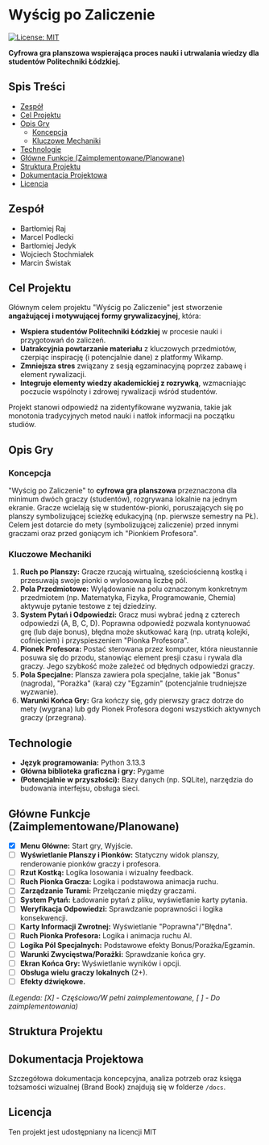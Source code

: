 # Wyścig po Zaliczenie

[![License: MIT](https://img.shields.io/badge/License-MIT-yellow.svg)](https://opensource.org/licenses/MIT) <!-- Możesz zmienić lub usunąć licencję -->

**Cyfrowa gra planszowa wspierająca proces nauki i utrwalania wiedzy dla studentów Politechniki Łódzkiej.**

<!-- Opcjonalnie: Krótki screenshot lub GIF pokazujący grę -->
<!-- ![Gameplay Screenshot](link_do_obrazka.png) -->

## Spis Treści

*   [Zespół](#zespół)
*   [Cel Projektu](#cel-projektu)
*   [Opis Gry](#opis-gry)
    *   [Koncepcja](#koncepcja)
    *   [Kluczowe Mechaniki](#kluczowe-mechaniki)
*   [Technologie](#technologie)
*   [Główne Funkcje (Zaimplementowane/Planowane)](#główne-funkcje-zaimplementowaneplanowane)
*   [Struktura Projektu](#struktura-projektu)
*   [Dokumentacja Projektowa](#dokumentacja-projektowa)
*   [Licencja](#licencja)

## Zespół

*   Bartłomiej Raj
*   Marcel Podlecki
*   Bartłomiej Jedyk
*   Wojciech Stochmiałek
*   Marcin Świstak

## Cel Projektu

Głównym celem projektu "Wyścig po Zaliczenie" jest stworzenie **angażującej i motywującej formy grywalizacyjnej**, która:

*   **Wspiera studentów Politechniki Łódzkiej** w procesie nauki i przygotowań do zaliczeń.
*   **Uatrakcyjnia powtarzanie materiału** z kluczowych przedmiotów, czerpiąc inspirację (i potencjalnie dane) z platformy Wikamp.
*   **Zmniejsza stres** związany z sesją egzaminacyjną poprzez zabawę i element rywalizacji.
*   **Integruje elementy wiedzy akademickiej z rozrywką**, wzmacniając poczucie wspólnoty i zdrowej rywalizacji wśród studentów.

Projekt stanowi odpowiedź na zidentyfikowane wyzwania, takie jak monotonia tradycyjnych metod nauki i natłok informacji na początku studiów.

## Opis Gry

### Koncepcja

"Wyścig po Zaliczenie" to **cyfrowa gra planszowa** przeznaczona dla minimum dwóch graczy (studentów), rozgrywana lokalnie na jednym ekranie. Gracze wcielają się w studentów-pionki, poruszających się po planszy symbolizującej ścieżkę edukacyjną (np. pierwsze semestry na PŁ). Celem jest dotarcie do mety (symbolizującej zaliczenie) przed innymi graczami oraz przed goniącym ich "Pionkiem Profesora".

### Kluczowe Mechaniki

1.  **Ruch po Planszy:** Gracze rzucają wirtualną, sześciościenną kostką i przesuwają swoje pionki o wylosowaną liczbę pól.
2.  **Pola Przedmiotowe:** Wylądowanie na polu oznaczonym konkretnym przedmiotem (np. Matematyka, Fizyka, Programowanie, Chemia) aktywuje pytanie testowe z tej dziedziny.
3.  **System Pytań i Odpowiedzi:** Gracz musi wybrać jedną z czterech odpowiedzi (A, B, C, D). Poprawna odpowiedź pozwala kontynuować grę (lub daje bonus), błędna może skutkować karą (np. utratą kolejki, cofnięciem) i przyspieszeniem "Pionka Profesora".
4.  **Pionek Profesora:** Postać sterowana przez komputer, która nieustannie posuwa się do przodu, stanowiąc element presji czasu i rywala dla graczy. Jego szybkość może zależeć od błędnych odpowiedzi graczy.
5.  **Pola Specjalne:** Plansza zawiera pola specjalne, takie jak "Bonus" (nagroda), "Porażka" (kara) czy "Egzamin" (potencjalnie trudniejsze wyzwanie).
6.  **Warunki Końca Gry:** Gra kończy się, gdy pierwszy gracz dotrze do mety (wygrana) lub gdy Pionek Profesora dogoni wszystkich aktywnych graczy (przegrana).

## Technologie

*   **Język programowania:** Python 3.13.3
*   **Główna biblioteka graficzna i gry:** Pygame
*   **(Potencjalnie w przyszłości):** Bazy danych (np. SQLite), narzędzia do budowania interfejsu, obsługa sieci.

## Główne Funkcje (Zaimplementowane/Planowane)

*   [X] **Menu Główne:** Start gry, Wyjście.
*   [ ] **Wyświetlanie Planszy i Pionków:** Statyczny widok planszy, renderowanie pionków graczy i profesora.
*   [ ] **Rzut Kostką:** Logika losowania i wizualny feedback.
*   [ ] **Ruch Pionka Gracza:** Logika i podstawowa animacja ruchu.
*   [ ] **Zarządzanie Turami:** Przełączanie między graczami.
*   [ ] **System Pytań:** Ładowanie pytań z pliku, wyświetlanie karty pytania.
*   [ ] **Weryfikacja Odpowiedzi:** Sprawdzanie poprawności i logika konsekwencji.
*   [ ] **Karty Informacji Zwrotnej:** Wyświetlanie "Poprawna"/"Błędna".
*   [ ] **Ruch Pionka Profesora:** Logika i animacja ruchu AI.
*   [ ] **Logika Pól Specjalnych:** Podstawowe efekty Bonus/Porażka/Egzamin.
*   [ ] **Warunki Zwycięstwa/Porażki:** Sprawdzanie końca gry.
*   [ ] **Ekran Końca Gry:** Wyświetlanie wyników i opcji.
*   [ ] **Obsługa wielu graczy lokalnych** (2+).
*   [ ] **Efekty dźwiękowe.**

*(Legenda: [X] - Częściowo/W pełni zaimplementowane, [ ] - Do zaimplementowania)*

## Struktura Projektu


## Dokumentacja Projektowa

Szczegółowa dokumentacja koncepcyjna, analiza potrzeb oraz księga tożsamości wizualnej (Brand Book) znajdują się w folderze `/docs`.

## Licencja

Ten projekt jest udostępniany na licencji MIT
